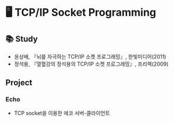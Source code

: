 # 🖥 TCP/IP Socket Programming
## 📚 Study
 - 윤상배, 『뇌를 자극하는 TCP/IP 소켓 프로그래밍』, 한빛미디어(2011)
 - 정석용, 『열혈강의 정석용의 TCP/IP 소켓 프로그래밍』, 프리렉(2009)

## Project
### Echo
 - TCP socket을 이용한 에코 서버-클라이언트
